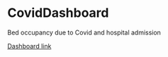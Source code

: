 # CovidDashboard
Bed occupancy due to Covid and hospital admission 


[Dashboard link](https://mybinder.org/v2/gh/dkormocha/CovidDashboard/HEAD?urlpath=%2Fvoila%2Frender%2FmyDashboard.ipynb)
